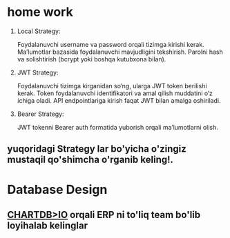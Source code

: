# home work

1. Local Strategy:


    Foydalanuvchi username va password orqali tizimga kirishi kerak.
    Ma’lumotlar bazasida foydalanuvchi mavjudligini tekshirish.
    Parolni hash va solishtirish (bcrypt yoki boshqa kutubxona bilan).

2. JWT Strategy:


    Foydalanuvchi tizimga kirganidan so‘ng, ularga JWT token berilishi kerak.
    Token foydalanuvchi identifikatori va amal qilish muddatini o‘z ichiga oladi.
    API endpointlariga kirish faqat JWT bilan amalga oshiriladi.

3. Bearer Strategy:


    JWT tokenni Bearer auth formatida yuborish orqali ma’lumotlarni olish.

## yuqoridagi **Strategy** lar bo'yicha o'zingiz mustaqil qo'shimcha o'rganib keling!.

# Database Design

## [CHARTDB>IO](https://chartdb.io) orqali **ERP** ni to'liq team bo'lib loyihalab kelinglar
